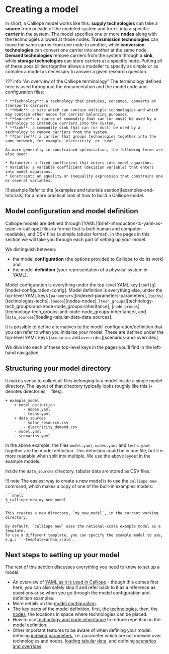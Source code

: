 # Creating a model

In short, a Calliope model works like this: **supply technologies** can take a **source** from outside of the modeled system and turn it into a specific **carrier** in the system.
The model specifies one or more **nodes** along with the technologies allowed at those nodes.
**Transmission technologies** can move the same carrier from one node to another, while **conversion technologies** can convert one carrier into another at the same node.
**Demand technologies** remove carriers from the system through a **sink**, while **storage technologies** can store carriers at a specific node.
Putting all of these possibilities together allows a modeller to specify as simple or as complex a model as necessary to answer a given research question.

??? info "An overview of the Calliope terminology"
    The terminology defined here is used throughout the documentation and the model code and configuration files:

    * **Technology**: a technology that produces, consumes, converts or transports carriers.
    * **Node**: a site which can contain multiple technologies and which may contain other nodes for carrier balancing purposes.
    * **Source**: a source of commodity that can (or must) be used by a technology to introduce carriers into the system.
    * **Sink**: a commodity sink that can (or must) be used by a technology to remove carriers from the system.
    * **Carrier**: a carrier that groups technologies together into the same network, for example `electricity` or `heat`.

    As more generally in constrained optimisation, the following terms are also used:

    * Parameter: a fixed coefficient that enters into model equations.
    * Variable: a variable coefficient (decision variable) that enters into model equations.
    * Constraint: an equality or inequality expression that constrains one or several variables.

!!! example
    Refer to the [examples and tutorials section][examples-and-tutorials] for a more practical look at how to build a Calliope model.

## Model configuration and model definition

Calliope models are defined through [YAML][brief-introduction-to-yaml-as-used-in-calliope] files (a format that is both human and computer-readable), and CSV files (a simple tabular format).
In the pages in this section we will take you through each part of setting up your model.

We distinguish between:

- the model **configuration** (the options provided to Calliope to do its work) and
- the model **definition** (your representation of a physical system in YAML).

Model configuration is everything under the top-level YAML key [`config`][model-configuration-config].
Model definition is everything else, under the top-level YAML keys [`parameters`][indexed-parameters-parameters], [`techs`][technologies-techs], [`nodes`][nodes-nodes], [`tech_groups`][technology-tech_groups-and-node-node_groups-inheritance], [`node_groups`][technology-tech_groups-and-node-node_groups-inheritance], and [`data_sources`][loading-tabular-data-data_sources].

It is possible to define alternatives to the model configuration/definition that you can refer to when you initialise your model.
These are defined under the top-level YAML keys [`scenarios` and `overrides`][scenarios-and-overrides].

We dive into each of these top-level keys in the pages you'll find in the left-hand navigation.

## Structuring your model directory

It makes sense to collect all files belonging to a model inside a single model directory.
The layout of that directory typically looks roughly like this (`+` denotes directories, `-` files):

```
+ example_model
    + model_definition
        - nodes.yaml
        - techs.yaml
    + data_sources
        - solar_resource.csv
        - electricity_demand.csv
    - model.yaml
    - scenarios.yaml
```

In the above example, the files `model.yaml`, `nodes.yaml` and `techs.yaml` together are the model definition.
This definition could be in one file, but it is more readable when split into multiple.
We use the above layout in the example models.

Inside the `data_sources` directory, tabular data are stored as CSV files.

!!! note
    The easiest way to create a new model is to use the `calliope new` command, which makes a copy of one of the built-in examples models:

    ```shell
    $ calliope new my_new_model
    ```

    This creates a new directory, `my_new_model`, in the current working directory.

    By default, `calliope new` uses the national-scale example model as a template.
    To use a different template, you can specify the example model to use, e.g.: `--template=urban_scale`.

## Next steps to setting up your model

The rest of this section discusses everything you need to know to set up a model:

- An overview of [YAML as it is used in Calliope](yaml.md) - though this comes first here, you can also safely skip it and refer back to it as a reference as questions arise when you go through the model configuration and definition examples.
- More details on the [model configuration](config.md).
- The key parts of the model definition, first, the [technologies](techs.md), then, the [nodes](nodes.md), the locations in space where technologies can be placed.
- How to use [technology and node inheritance](groups.md) to reduce repetition in the model definition.
- Other important features to be aware of when defining your model: defining [indexed parameters](parameters.md), i.e. parameter which are not indexed over technologies and nodes, [loading tabular data](data_sources.md), and defining [scenarios and overrides](scenarios.md).
